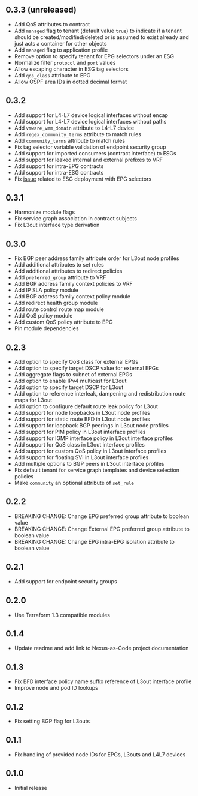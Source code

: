 ## 0.3.3 (unreleased)

- Add QoS attributes to contract
- Add `managed` flag to tenant (default value `true`) to indicate if a tenant should be created/modified/deleted or is assumed to exist already and just acts a container for other objects
- Add `managed` flag to application profile
- Remove option to specify tenant for EPG selectors under an ESG
- Normalize filter `protocol` and `port` values
- Allow escaping character in ESG tag selectors
- Add `qos_class` attribute to EPG
- Allow OSPF area IDs in dotted decimal format

## 0.3.2

- Add support for L4-L7 device logical interfaces without encap
- Add support for L4-L7 device logical interfaces without paths
- Add `vmware_vmm_domain` attribute to L4-L7 device
- Add `regex_community_terms` attribute to match rules
- Add `community_terms` attribute to match rules
- Fix tag selector variable validation of endpoint security group
- Add support for imported consumers (contract interface) to ESGs
- Add support for leaked internal and external prefixes to VRF
- Add support for intra-EPG contracts
- Add support for intra-ESG contracts
- Fix [issue](https://github.com/netascode/terraform-aci-nac-tenant/issues/13) related to ESG deployment with EPG selectors

## 0.3.1

- Harmonize module flags
- Fix service graph association in contract subjects
- Fix L3out interface type derivation

## 0.3.0

- Fix BGP peer address family attribute order for L3out node profiles
- Add additional attributes to set rules
- Add additional attributes to redirect policies
- Add `preferred_group` attribute to VRF
- Add BGP address family context policies to VRF
- Add IP SLA policy module
- Add BGP address family context policy module
- Add redirect health group module
- Add route control route map module
- Add QoS policy module
- Add custom QoS policy attribute to EPG
- Pin module dependencies

## 0.2.3

- Add option to specify QoS class for external EPGs
- Add option to specify target DSCP value for external EPGs
- Add aggregate flags to subnet of external EPGs
- Add option to enable IPv4 multicast for L3out
- Add option to specify target DSCP for L3out
- Add option to reference interleak, dampening and redistribution route maps for L3out
- Add option to configure default route leak policy for L3out
- Add support for node loopbacks in L3out node profiles
- Add support for static route BFD in L3out node profiles
- Add support for loopback BGP peerings in L3out node profiles
- Add support for PIM policy in L3out interface profiles
- Add support for IGMP interface policy in L3out interface profiles
- Add support for QoS class in L3out interface profiles
- Add support for custom QoS policy in L3out interface profiles
- Add support for floating SVI in L3out interface profiles
- Add multiple options to BGP peers in L3out interface profiles
- Fix default tenant for service graph templates and device selection policies
- Make `community` an optional attribute of `set_rule`

## 0.2.2

- BREAKING CHANGE: Change EPG preferred group attribute to boolean value
- BREAKING CHANGE: Change External EPG preferred group attribute to boolean value
- BREAKING CHANGE: Change EPG intra-EPG isolation attribute to boolean value

## 0.2.1

- Add support for endpoint security groups

## 0.2.0

- Use Terraform 1.3 compatible modules

## 0.1.4

- Update readme and add link to Nexus-as-Code project documentation

## 0.1.3

- Fix BFD interface policy name suffix reference of L3out interface profile
- Improve node and pod ID lookups

## 0.1.2

- Fix setting BGP flag for L3outs

## 0.1.1

- Fix handling of provided node IDs for EPGs, L3outs and L4L7 devices

## 0.1.0

- Initial release
